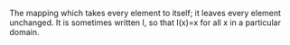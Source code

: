 The mapping which takes every element to itself; it leaves every element
unchanged. It is sometimes written I, so that I(x)=x for all x in a
particular domain.
